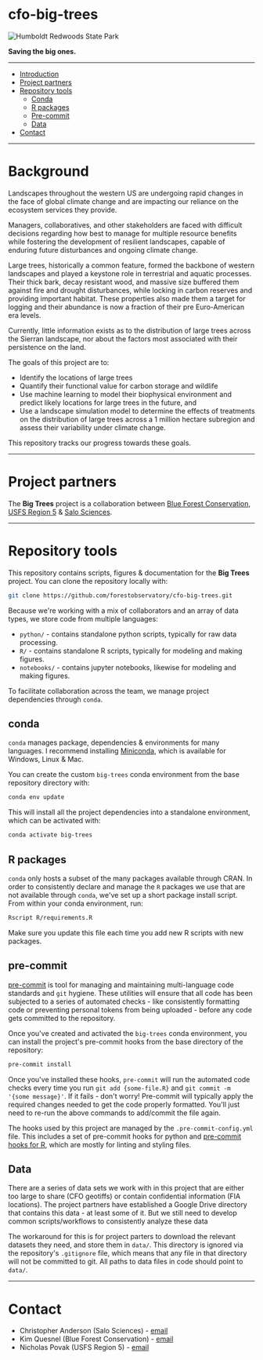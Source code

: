 # cfo-big-trees

![Humboldt Redwoods State Park](https://salo.ai/assets/gallery/salo-forests-03.jpg)

**Saving the big ones.**

---

- [Introduction](#introduction)
- [Project partners](#project-partners)
- [Repository tools](#repository-tools)
    - [Conda](#conda)
    - [R packages](#r-packages)
    - [Pre-commit](#pre-commit)
    - [Data](#data)
- [Contact](#contact)

---

# Background

Landscapes throughout the western US are undergoing rapid changes in the face of global climate change and are impacting our reliance on the ecosystem services they provide. 

Managers, collaboratives, and other stakeholders are faced with difficult decisions regarding how best to manage for multiple resource benefits while fostering the development of resilient landscapes, capable of enduring future disturbances and ongoing climate change.

Large trees, historically a common feature, formed the backbone of western landscapes and played a keystone role in terrestrial and aquatic processes. Their thick bark, decay resistant wood, and massive size buffered them against fire and drought disturbances, while locking in carbon reserves and providing important habitat. These properties also made them a target for logging and their abundance is now a fraction of their pre Euro-American era levels. 

Currently, little information exists as to the distribution of large trees across the Sierran landscape, nor about the factors most associated with their persistence on the land. 

The goals of this project are to: 

- Identify the locations of large trees
- Quantify their functional value for carbon storage and wildlife
- Use machine learning to model their biophysical environment and predict likely locations for large trees in the future, and
- Use a landscape simulation model to determine the effects of treatments on the distribution of large trees across a 1 million hectare subregion and assess their variability under climate change.

This repository tracks our progress towards these goals.

---

# Project partners

The **Big Trees** project is a collaboration between [Blue Forest Conservation](https://www.blueforest.org/), [USFS Region 5](https://www.fs.usda.gov/r5) & [Salo Sciences](https://salo.ai).

---

# Repository tools

This repository contains scripts, figures & documentation for the **Big Trees** project. You can clone the repository locally with:

```bash
git clone https://github.com/forestobservatory/cfo-big-trees.git
```

Because we're working with a mix of collaborators and an array of data types, we store code from multiple languages:

- `python/` - contains standalone python scripts, typically for raw data processing.
- `R/` - contains standalone R scripts, typically for modeling and making figures.
- `notebooks/` - contains jupyter notebooks, likewise for modeling and making figures.

To facilitate collaboration across the team, we manage project dependencies through `conda`. 

## conda

`conda` manages package, dependencies & environments for many languages. I recommend installing [Miniconda](https://docs.conda.io/en/latest/miniconda.html), which is available for Windows, Linux & Mac.

You can create the custom `big-trees` conda environment from the base repository directory with:

```bash
conda env update
```

This will install all the project dependencies into a standalone environment, which can be activated with:

```bash
conda activate big-trees
```

## R packages

`conda` only hosts a subset of the many packages available through CRAN. In order to consistently declare and manage the `R` packages we use that are not available through `conda`, we've set up a short package install script. From within your conda environment, run:

```bash
Rscript R/requirements.R
```

Make sure you update this file each time you add new R scripts with new packages.

## pre-commit

[pre-commit](https://pre-commit.com/) is tool for managing and maintaining multi-language code standards and `git` hygiene. These utilities will ensure that all code has been subjected to a series of automated checks - like consistently formatting code or preventing personal tokens from being uploaded - before any code gets committed to the repository.

Once you've created and activated the `big-trees` conda environment, you can install the project's pre-commit hooks from the base directory of the repository:

```bash
pre-commit install
```

Once you've installed these hooks, `pre-commit` will run the automated code checks every time you run `git add {some-file.R}` and `git commit -m '{some message}'`. If it fails - don't worry! Pre-commit will typically apply the required changes needed to get the code properly formatted. You'll just need to re-run the above commands to add/commit the file again.

The hooks used by this project are managed by the `.pre-commit-config.yml` file. This includes a set of pre-commit hooks for python and [pre-commit hooks for R](https://www.rdocumentation.org/packages/precommithooks), which are mostly for linting and styling files.

## Data

There are a series of data sets we work with in this project that are either too large to share (CFO geotiffs) or contain confidential information (FIA locations). The project partners have established a Google Drive directory that contains this data - at least some of it. But we still need to develop common scripts/workflows to consistently analyze these data

The workaround for this is for project parters to download the relevant datasets they need, and store them in `data/`. This directory is ignored via the repository's `.gitignore` file, which means that any file in that directory will not be committed to git. All paths to data files in code should point to `data/`.

---

# Contact

- Christopher Anderson (Salo Sciences) - [email](mailto:cba@salo.ai)
- Kim Quesnel (Blue Forest Conservation) - [email](mailto:kim@blueforest.org)
- Nicholas Povak (USFS Region 5) - [email](mailto:nicholas.povak@usda.gov)

